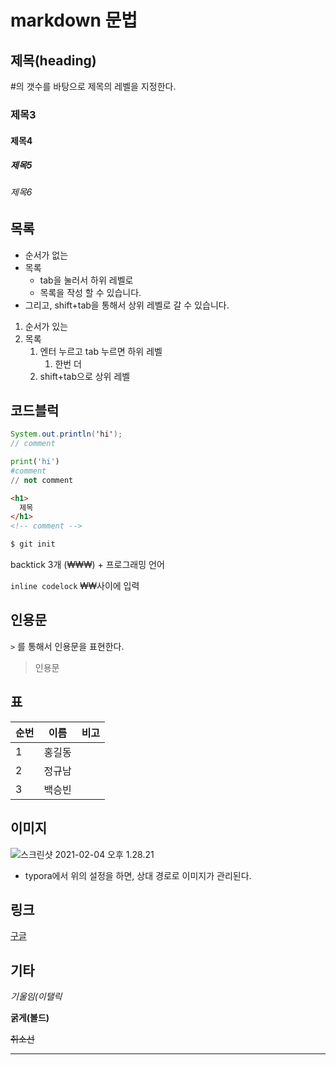 # markdown 문법

## 제목(heading)

#의 갯수를 바탕으로 제목의 레벨을 지정한다.

### 제목3

#### 제목4

##### 제목5

###### 제목6

## 목록

* 순서가 없는
* 목록
  * tab을 눌러서 하위 레벨로
  * 목록을 작성 할 수 있습니다.
* 그리고, shift+tab을 통해서 상위 레벨로 갈 수 있습니다.

1. 순서가 있는
2. 목록
   1. 엔터 누르고 tab 누르면 하위 레벨
      1. 한번 더
   2. shift+tab으로 상위 레벨

## 코드블럭

```java
System.out.println('hi');
// comment
```

```python
print('hi')
#comment
// not comment
```

```html
<h1>
  제목
</h1>
<!-- comment -->
```

```bash
$ git init
```

backtick 3개 (₩₩₩) + 프로그래밍 언어

`inline codelock` 	₩₩사이에 입력

## 인용문

`>` 를 통해서 인용문을 표현한다.

> 인용문

## 표

| 순번 | 이름   | 비고 |
| ---- | ------ | ---- |
| 1    | 홍길동 |      |
| 2    | 정규남 |      |
| 3    | 백승빈 |      |

## 이미지

![스크린샷 2021-02-04 오후 1.28.21](md-images/%E1%84%89%E1%85%B3%E1%84%8F%E1%85%B3%E1%84%85%E1%85%B5%E1%86%AB%E1%84%89%E1%85%A3%E1%86%BA%202021-02-04%20%E1%84%8B%E1%85%A9%E1%84%92%E1%85%AE%201.28.21.png)

* typora에서 위의 설정을 하면, 상대 경로로 이미지가 관리된다.

## 링크

[구글](http://google.com)

## 기타

*기울임(이탤릭*

**굵게(볼드)**

~~취소선~~

---



